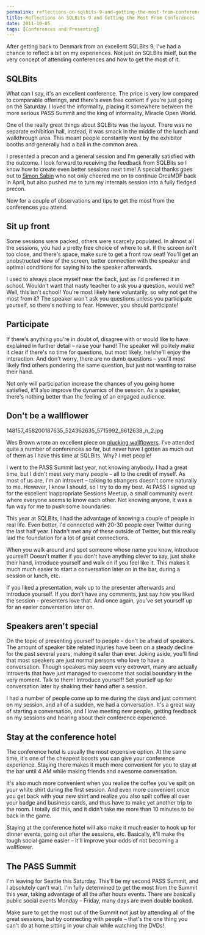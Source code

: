 ```yaml
---
permalink: reflections-on-sqlbits-9-and-getting-the-most-from-conferences
title: Reflections on SQLBits 9 and Getting the Most From Conferences
date: 2011-10-05
tags: [Conferences and Presenting]
---
```

After getting back to Denmark from an excellent SQLBits 9, I've had a chance to reflect a bit on my experiences. Not just on SQLBits itself, but the very concept of attending conferences and how to get the most of it.

<!-- more -->

## SQLBits

What can I say, it's an excellent conference. The price is very low compared to comparable offerings, and there's even free content if you're just going on the Saturday. I loved the informality, placing it somewhere between the more serious PASS Summit and the king of informality, Miracle Open World.

One of the really great things about SQLBits was the layout. There was no separate exhibition hall, instead, it was smack in the middle of the lunch and walkthrough area. This meant people constantly went by the exhibitor booths and generally had a ball in the common area.

I presented a precon and a general session and I'm generally satisfied with the outcome. I look forward to receiving the feedback from SQLBits so I know how to create even better sessions next time! A special thanks goes out to [Simon Sabin](http://sqlblogcasts.com/blogs/simons/) who not only cheered me on to continue OrcaMDF back in April, but also pushed me to turn my internals session into a fully fledged precon.

Now for a couple of observations and tips to get the most from the conferences you attend.

## Sit up front

Some sessions were packed, others were scarcely populated. In almost all the sessions, you had a pretty free choice of where to sit. If the screen isn't too close, and there's space, make sure to get a front row seat! You'll get an unobstructed view of the screen, better connection with the speaker and optimal conditions for saying hi to the speaker afterwards.

I used to always place myself near the back, just as I'd preferred it in school. Wouldn't want that nasty teacher to ask you a question, would we? Well, this isn't school! You're most likely here voluntarily, so why not get the most from it? The speaker won't ask you questions unless you participate yourself, so there's nothing to fear. However, you should participate!

## Participate

If there's anything you're in doubt of, disagree with or would like to have explained in further detail – raise your hand! The speaker will politely make it clear if there's no time for questions, but most likely, he/she'll enjoy the interaction. And don't worry, there are no dumb questions – you'll most likely find others pondering the same question, but just not wanting to raise their hand.

Not only will participation increase the chances of you going home satisfied, it'll also improve the dynamics of the session. As a speaker, there's nothing better than the feeling of an engaged audience.

## Don't be a wallflower

148157_458200187635_524362635_5715992_6612638_n_2.jpg

Wes Brown wrote an excellent piece on [plucking wallflowers](http://sqlserverio.com/2011/09/02/plucking_wallflowers/). I've attended quite a number of conferences so far, but never have I gotten as much out of them as I have this time at SQLBits. Why? I met people!

I went to the PASS Summit last year, not knowing anybody. I had a great time, but I didn't meet very many people – all to the credit of myself. As most of us are, I'm an introvert – talking to strangers doesn't come naturally to me. However, I know I should, so I try to do my best. At PASS I signed up for the excellent Inappropriate Sessions Meetup, a small community event where everyone seems to know each other. Not knowing anyone, it was a fun way for me to push some boundaries.

This year at SQLBits, I had the advantage of knowing a couple of people in real life. Even better, I'd connected with 20-30 people over Twitter during the last half year. I hadn't met any of these outside of Twitter, but this really laid the foundation for a lot of great connections.

When you walk around and spot someone whose name you know, introduce yourself! Doesn't matter if you don't have anything clever to say, just shake their hand, introduce yourself and walk on if you feel like it. This makes it much much easier to start a conversation later on in the bar, during a session or lunch, etc.

If you liked a presentation, walk up to the presenter afterwards and introduce yourself. If you don't have any comments, just say how you liked the session – presenters love that. And once again, you've set yourself up for an easier conversation later on.

## Speakers aren't special

On the topic of presenting yourself to people – don't be afraid of speakers. The amount of speaker bite related injuries have been on a steady decline for the past several years, making it safer than ever. Joking aside, you'll find that most speakers are just normal persons who love to have a conversation. Though speakers may seem very extrovert, many are actually introverts that have just managed to overcome that social boundary in the very moment. Talk to them! Introduce yourself! Set yourself up for conversation later by shaking their hand after a session.

I had a number of people come up to me during the days and just comment on my session, and all of a sudden, we had a conversation. It's a great way of starting a conversation, and I love meeting new people, getting feedback on my sessions and hearing about their conference experience.

## Stay at the conference hotel

The conference hotel is usually the most expensive option. At the same time, it's one of the cheapest boosts you can give your conference experience. Staying there makes it much more convenient for you to stay at the bar until 4 AM while making friends and awesome conversation.

It's also much more convenient when you realize the coffee you've spilt on your white shirt during the first session. And even more convenient once you get back with your new shirt and realize you also spilt coffee all over your badge and business cards, and thus have to make yet another trip to the room. I totally did this, and it didn't take me more than 10 minutes to be back in the game.

Staying at the conference hotel will also make it much easier to hook up for dinner events, going out after the sessions, etc. Basically, it'll make the tough social game easier – it'll improve your odds of not becoming a wallflower.

## The PASS Summit

I'm leaving for Seattle this Saturday. This'll be my second PASS Summit, and I absolutely can't wait. I'm fully determined to get the most from the Summit this year, taking advantage of all the after hours events. There are basically public social events Monday – Friday, many days are even double booked.

Make sure to get the most out of the Summit not just by attending all of the great sessions, but by connecting with people – that's the one thing you can't do at home sitting in your chair while watching the DVDs!
